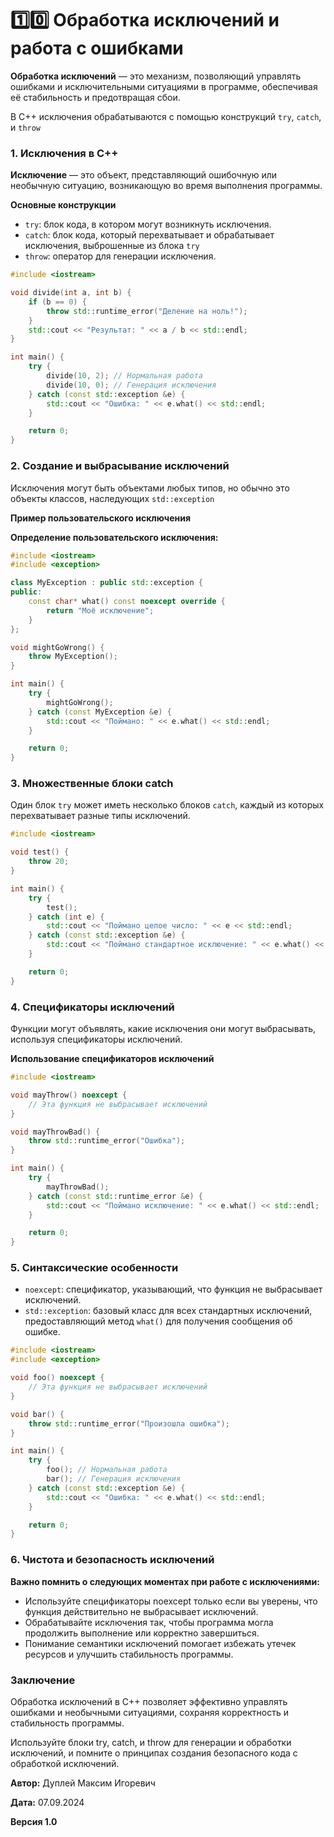 # 1️⃣0️⃣ Обработка исключений и работа с ошибками

**Обработка исключений** — это механизм, позволяющий управлять ошибками и исключительными ситуациями в программе, обеспечивая её стабильность и предотвращая сбои.

В C++ исключения обрабатываются с помощью конструкций `try`, `catch`, и `throw`

### 1. Исключения в C++

**Исключение** — это объект, представляющий ошибочную или необычную ситуацию, возникающую во время выполнения программы.

**Основные конструкции**

- `try`: блок кода, в котором могут возникнуть исключения.
- `catch`: блок кода, который перехватывает и обрабатывает исключения, выброшенные из блока `try`
- `throw`: оператор для генерации исключения.

```cpp
#include <iostream>

void divide(int a, int b) {
    if (b == 0) {
        throw std::runtime_error("Деление на ноль!");
    }
    std::cout << "Результат: " << a / b << std::endl;
}

int main() {
    try {
        divide(10, 2); // Нормальная работа
        divide(10, 0); // Генерация исключения
    } catch (const std::exception &e) {
        std::cout << "Ошибка: " << e.what() << std::endl;
    }

    return 0;
}
```

### 2. Создание и выбрасывание исключений

Исключения могут быть объектами любых типов, но обычно это объекты классов, наследующих `std::exception`

**Пример пользовательского исключения**

**Определение пользовательского исключения:**
```cpp
#include <iostream>
#include <exception>

class MyException : public std::exception {
public:
    const char* what() const noexcept override {
        return "Моё исключение";
    }
};

void mightGoWrong() {
    throw MyException();
}

int main() {
    try {
        mightGoWrong();
    } catch (const MyException &e) {
        std::cout << "Поймано: " << e.what() << std::endl;
    }

    return 0;
}
```

### 3. Множественные блоки catch

Один блок `try` может иметь несколько блоков `catch`, каждый из которых перехватывает разные типы исключений.

```cpp
#include <iostream>

void test() {
    throw 20;
}

int main() {
    try {
        test();
    } catch (int e) {
        std::cout << "Поймано целое число: " << e << std::endl;
    } catch (const std::exception &e) {
        std::cout << "Поймано стандартное исключение: " << e.what() << std::endl;
    }

    return 0;
}
```

### 4. Спецификаторы исключений

Функции могут объявлять, какие исключения они могут выбрасывать, используя спецификаторы исключений.

**Использование спецификаторов исключений**

```cpp
#include <iostream>

void mayThrow() noexcept {
    // Эта функция не выбрасывает исключений
}

void mayThrowBad() {
    throw std::runtime_error("Ошибка");
}

int main() {
    try {
        mayThrowBad();
    } catch (const std::runtime_error &e) {
        std::cout << "Поймано исключение: " << e.what() << std::endl;
    }

    return 0;
}
```

### 5. Синтаксические особенности

- `noexcept`: спецификатор, указывающий, что функция не выбрасывает исключений.
- `std::exception`: базовый класс для всех стандартных исключений, предоставляющий метод `what()` для получения сообщения об ошибке.

```cpp
#include <iostream>
#include <exception>

void foo() noexcept {
    // Эта функция не выбрасывает исключений
}

void bar() {
    throw std::runtime_error("Произошла ошибка");
}

int main() {
    try {
        foo(); // Нормальная работа
        bar(); // Генерация исключения
    } catch (const std::exception &e) {
        std::cout << "Ошибка: " << e.what() << std::endl;
    }

    return 0;
}
```

### 6. Чистота и безопасность исключений

**Важно помнить о следующих моментах при работе с исключениями:**

- Используйте спецификаторы noexcept только если вы уверены, что функция действительно не выбрасывает исключений.
- Обрабатывайте исключения так, чтобы программа могла продолжить выполнение или корректно завершиться.
- Понимание семантики исключений помогает избежать утечек ресурсов и улучшить стабильность программы.

### Заключение

Обработка исключений в C++ позволяет эффективно управлять ошибками и необычными ситуациями, сохраняя корректность и стабильность программы.

Используйте блоки try, catch, и throw для генерации и обработки исключений, и помните о принципах создания безопасного кода с обработкой исключений.



**Автор:** Дуплей Максим Игоревич

**Дата:** 07.09.2024

**Версия 1.0**
